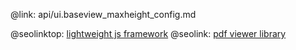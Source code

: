 @link: api/ui.baseview_maxheight_config.md

@seolinktop: [lightweight js framework](https://webix.com)
@seolink: [pdf viewer library](https://webix.com/widget/html5_pdf_viewer/)